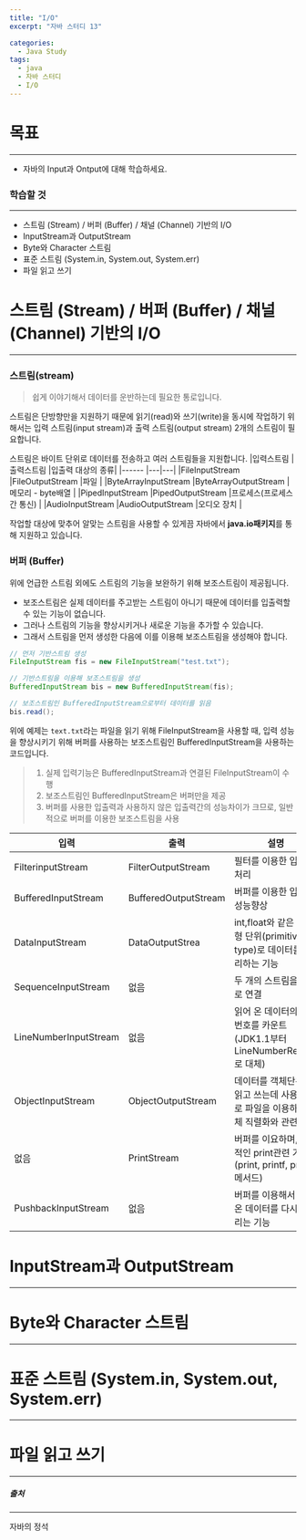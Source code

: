 ```yaml
---
title: "I/O"
excerpt: "자바 스터디 13"

categories:
  - Java Study
tags:
  - java
  - 자바 스터디
  - I/O
---
```


# 목표
-------------
* 자바의 Input과 Ontput에 대해 학습하세요.

### 학습할 것
-------------
* 스트림 (Stream) / 버퍼 (Buffer) / 채널 (Channel) 기반의 I/O
* InputStream과 OutputStream
* Byte와 Character 스트림
* 표준 스트림 (System.in, System.out, System.err)
* 파일 읽고 쓰기

# 스트림 (Stream) / 버퍼 (Buffer) / 채널 (Channel) 기반의 I/O
-------------
### 스트림(stream)
> 쉽게 이야기해서 데이터를 운반하는데 필요한 통로입니다.

스트림은 단방향만을 지원하기 때문에 읽기(read)와 쓰기(write)을 동시에 작업하기 위해서는 입력 스트림(input stream)과 출력 스트림(output stream) 2개의 스트림이 필요합니다.

스트림은 바이트 단위로 데이터를 전송하고 여러 스트림들을 지원합니다.
|입력스트림              |출력스트림 |입출력 대상의 종류|
|------               |---|---|
|FileInputStream      |FileOutputStream      |파일                 |
|ByteArrayInputStream |ByteArrayOutputStream |메모리 - byte배열      |
|PipedInputStream     |PipedOutputStream     |프로세스(프로세스간 통신) |
|AudioInputStream     |AudioOutputStream     |오디오 장치            |

작업할 대상에 맞추어 알맞는 스트림을 사용할 수 있게끔 자바에서 **java.io패키지**를 통해 지원하고 있습니다.

### 버퍼 (Buffer)
위에 언급한 스트림 외에도 스트림의 기능을 보완하기 위해 보조스트림이 제공됩니다.
* 보조스트림은 실제 데이터를 주고받는 스트림이 아니기 때문에 데이터를 입출력할 수 있는 기능이 없습니다.
* 그러나 스트림의 기능을 향상시키거나 새로운 기능을 추가할 수 있습니다.
* 그래서 스트림을 먼저 생성한 다음에 이를 이용해 보조스트림을 생성해야 합니다.


```java
// 먼저 기반스트림 생성
FileInputStream fis = new FileInputStream("test.txt");

// 기반스트림을 이용해 보조스트림을 생성
BufferedInputStream bis = new BufferedInputStream(fis);

// 보조스트림인 BufferedInputStream으로부터 데이터를 읽음
bis.read();
```
위에 예제는 `text.txt`라는 파일을 읽기 위해 FileInputStream을 사용할 때, 
입력 성능을 향상시키기 위해 버퍼를 사용하는 보조스트림인 BufferedInputStream을 사용하는 코드입니다.

> 1. 실제 입력기능은 BufferedInputStream과 연결된 FileInputStream이 수행
> 2. 보조스트림인 BufferedInputStream은 버퍼만을 제공
> 3. 버퍼를 사용한 입출력과 사용하지 않은 입출력간의 성능차이가 크므로, 일반적으로 버퍼를 이용한 보조스트림을 사용

|입력                   |출력                  |설명 |
|------                |---                  |---|
|FilterinputStream     |FilterOutputStream   |필터를 이용한 입출력 처리 |
|BufferedInputStream   |BufferedOutputStream |버퍼를 이용한 입출력 성능향상 |
|DataInputStream       |DataOutputStrea      |int,float와 같은 기본형 단위(primitive type)로 데이터를 처리하는 기능 |
|SequenceInputStream   |없음                  |두 개의 스트림을 하나로 연결 |
|LineNumberInputStream |없음                  |읽어 온 데이터의 라인 번호를 카운트 (JDK1.1부터 LineNumberReader로 대체) |
|ObjectInputStream     |ObjectOutputStream   |데이터를 객체단위로 읽고 쓰는데 사용. 주로 파일을 이용하며 객체 직렬화와 관련있음 |
|없음                   |PrintStream          |버퍼를 이요하며, 추가적인 print관련 기능 (print, printf, println메서드) |
|PushbackInputStream   |없음                  |버퍼를 이용해서 읽어온 데이터를 다시 되돌리는 기능 |



# InputStream과 OutputStream
-------------


# Byte와 Character 스트림
-------------
# 표준 스트림 (System.in, System.out, System.err)
-------------
# 파일 읽고 쓰기
-------------



##### 출처
-------------
자바의 정석
